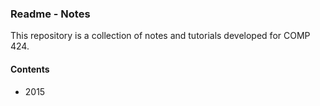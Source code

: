 ### Readme - Notes

This repository is a collection of notes and tutorials developed for COMP 424.

#### Contents
* 2015
